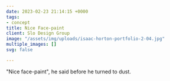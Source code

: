 ```yaml
---
date: 2023-02-23 21:14:15 +0000
tags:
- concept
title: Nice Face-paint
client: Slo Design Group
image: "/assets/img/uploads/isaac-horton-portfolio-2-04.jpg"
multiple_images: []
svg: false

---
```

"Nice face-paint", he said before he turned to dust.